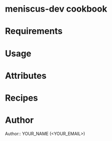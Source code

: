 # meniscus-dev cookbook

# Requirements

# Usage

# Attributes

# Recipes

# Author

Author:: YOUR_NAME (<YOUR_EMAIL>)
